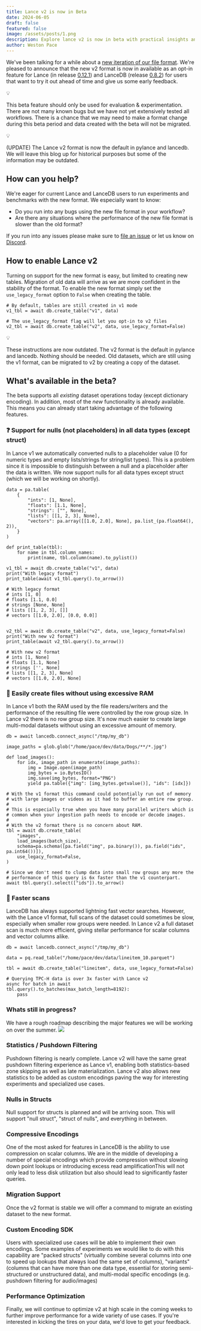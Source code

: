 ```yaml
---
title: Lance v2 is now in Beta
date: 2024-06-05
draft: false
featured: false
image: /assets/posts/1.png
description: Explore lance v2 is now in beta with practical insights and expert guidance from the LanceDB team.
author: Weston Pace
---
```

We've been talking for a while about a [new iteration of our file format](__GHOST_URL__/lance-v2/).  We're pleased to announce that the new v2 format is now in available as an opt-in feature for Lance (in release [0.12.1](https://github.com/lancedb/lance/releases/tag/v0.12.1)) and LanceDB (release [0.8.2](https://github.com/lancedb/lancedb/releases/tag/python-v0.8.2)) for users that want to try it out ahead of time and give us some early feedback.

💡

This beta feature should only be used for evaluation & experimentation. There are not many known bugs but we have not yet extensively tested all workflows. There is a chance that we may need to make a format change during this beta period and data created with the beta will not be migrated.

💡

(UPDATE) The Lance v2 format is now the default in pylance and lancedb. We will leave this blog up for historical purposes but some of the information may be outdated.

## How can you help?

We're eager for current Lance and LanceDB users to run experiments and benchmarks with the new format.  We especially want to know:

- Do you run into any bugs using the new file format in your workflow?
- Are there any situations where the performance of the new file format is slower than the old format?

If you run into any issues please make sure to [file an issue](https://github.com/lancedb/lance/issues/new) or let us know on [Discord](https://discord.gg/G5DcmnZWKB).

## How to enable Lance v2

Turning on support for the new format is easy, but limited to creating new tables.  Migration of old data will arrive as we are more confident in the stability of the format.  To enable the new format simply set the `use_legacy_format` option to `False` when creating the table.

    # By default, tables are still created in v1 mode
    v1_tbl = await db.create_table("v1", data)
    
    # The use_legacy_format flag will let you opt-in to v2 files
    v2_tbl = await db.create_table("v2", data, use_legacy_format=False)

💡

These instructions are now outdated. The v2 format is the default in pylance and lancedb. Nothing should be needed. Old datasets, which are still using the v1 format, can be migrated to v2 by creating a copy of the dataset.

## What's available in the beta?

The beta supports all *existing* dataset operations today (except dictionary encoding).  In addition, most of the *new* functionality is already available.  This means you can already start taking advantage of the following features.

### ❓ Support for nulls (not placeholders) in all data types (except struct)

In Lance v1 we automatically converted nulls to a placeholder value (0 for numeric types and empty lists/strings for string/list types).  This is a problem since it is impossible to distinguish between a null and a placeholder after the data is written.  We now support nulls for all data types except struct (which we will be working on shortly).

    data = pa.table(
        {
            "ints": [1, None],
            "floats": [1.1, None],
            "strings": ["", None],
            "lists": [[1, 2, 3], None],
            "vectors": pa.array([[1.0, 2.0], None], pa.list_(pa.float64(), 2)),
        }
    )
    
    def print_table(tbl):
        for name in tbl.column_names:
            print(name, tbl.column(name).to_pylist())
    
    v1_tbl = await db.create_table("v1", data)
    print("With legacy format")
    print_table(await v1_tbl.query().to_arrow())
    
    # With legacy format
    # ints [1, 0]
    # floats [1.1, 0.0]
    # strings [None, None]
    # lists [[1, 2, 3], []]
    # vectors [[1.0, 2.0], [0.0, 0.0]]
    
    
    v2_tbl = await db.create_table("v2", data, use_legacy_format=False)
    print("With new v2 format")
    print_table(await v2_tbl.query().to_arrow())
    
    # With new v2 format
    # ints [1, None]
    # floats [1.1, None]
    # strings ['', None]
    # lists [[1, 2, 3], None]
    # vectors [[1.0, 2.0], None]

### 💾 Easily create files without using excessive RAM

In Lance v1 both the RAM used by the file readers/writers and the performance of the resulting file were controlled by the row group size.  In Lance v2 there is no row group size.  It's now much easier to create large multi-modal datasets without using an excessive amount of memory.

    db = await lancedb.connect_async("/tmp/my_db")
    
    image_paths = glob.glob("/home/pace/dev/data/Dogs/**/*.jpg")
    
    def load_images():
        for idx, image_path in enumerate(image_paths):
            img = Image.open(image_path)
            img_bytes = io.BytesIO()
            img.save(img_bytes, format="PNG")
            yield pa.table({"img": [img_bytes.getvalue()], "ids": [idx]})
    
    # With the v1 format this command could potentially run out of memory
    # with large images or videos as it had to buffer an entire row group.
    #
    # This is especially true when you have many parallel writers which is
    # common when your ingestion path needs to encode or decode images.
    #
    # With the v2 format there is no concern about RAM.
    tbl = await db.create_table(
        "images",
        load_images(batch_size),
        schema=pa.schema([pa.field("img", pa.binary()), pa.field("ids", pa.int64())]),
        use_legacy_format=False,
    )
    
    # Since we don't need to clump data into small row groups any more the
    # performance of this query is 6x faster than the v1 counterpart.
    await tbl.query().select(["ids"]).to_arrow()

### 🚀 Faster scans

LanceDB has always supported lightning fast vector searches.  However, with the Lance v1 format, full scans of the dataset could sometimes be slow, especially when smaller row groups were needed.  In Lance v2 a full dataset scan is much more efficient, giving stellar performance for scalar columns and vector columns alike.

    db = await lancedb.connect_async("/tmp/my_db")
    
    data = pq.read_table("/home/pace/dev/data/lineitem_10.parquet")
    
    tbl = await db.create_table("lineitem", data, use_legacy_format=False)
    
    # Querying TPC-H data is over 3x faster with Lance v2
    async for batch in await tbl.query().to_batches(max_batch_length=8192):
        pass

### Whats still in progress?

We have a rough roadmap describing the major features we will be working on over the summer.
![](__GHOST_URL__/content/images/2024/06/Lance-v2-Roadmap-2.png)
### Statistics / Pushdown Filtering

Pushdown filtering is nearly complete.  Lance v2 will have the same great pushdown filtering experience as Lance v1, enabling both statistics-based zone skipping as well as late materialization.  Lance v2 also allows new statistics to be added as custom encodings paving the way for interesting experiments and specialized use cases.

### Nulls in Structs

Null support for structs is planned and will be arriving soon.  This will support "null struct", "struct of nulls", and everything in between.

### Compressive Encodings

One of the most asked for features in LanceDB is the ability to use compression on scalar columns.  We are in the middle of developing a number of special encodings which provide compression without slowing down point lookups or introducing excess read amplificationThis will not only lead to less disk utilization but also should lead to significantly faster queries.

### Migration Support

Once the v2 format is stable we will offer a command to migrate an existing dataset to the new format.

### Custom Encoding SDK

Users with specialized use cases will be able to implement their own encodings.  Some examples of experiments we would like to do with this capability are "packed structs" (virtually combine several columns into one to speed up lookups that always load the same set of columns), "variants" (columns that can have more than one data type, essential for storing semi-structured or unstructured data), and multi-modal specific encodings (e.g. pushdown filtering for audio/images)

### Performance Optimization

Finally, we will continue to optimize v2 at high scale in the coming weeks to further improve performance for a wide variety of use cases. If you're interested in kicking the tires on your data, we'd love to get your feedback.
